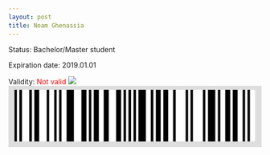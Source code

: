 ```yaml
---
layout: post
title: Noam Ghenassia
---
```


Status: Bachelor/Master student

Expiration date: 2019.01.01

Validity: <font color="red"> Not valid</font> 
![](/members/img/Noam_Ghenassia.png)
![](/members/img/bar.png)
